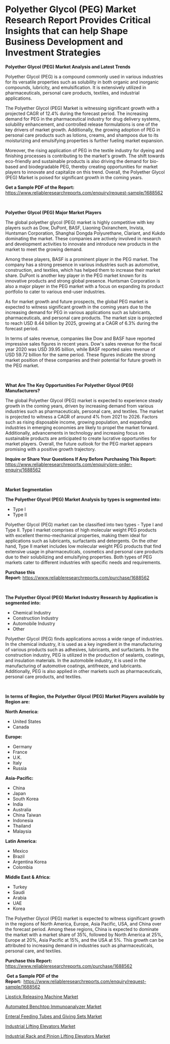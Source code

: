<p><h1>Polyether Glycol (PEG) Market Research Report Provides Critical Insights that can help Shape Business Development and Investment Strategies</h1></p><p><strong>Polyether Glycol (PEG) Market Analysis and Latest Trends</strong></p>
<p><p>Polyether Glycol (PEG) is a compound commonly used in various industries for its versatile properties such as solubility in both organic and inorganic compounds, lubricity, and emulsification. It is extensively utilized in pharmaceuticals, personal care products, textiles, and industrial applications.</p><p>The Polyether Glycol (PEG) Market is witnessing significant growth with a projected CAGR of 12.4% during the forecast period. The increasing demand for PEG in the pharmaceutical industry for drug delivery systems, solubility enhancement, and controlled release formulations is one of the key drivers of market growth. Additionally, the growing adoption of PEG in personal care products such as lotions, creams, and shampoos due to its moisturizing and emulsifying properties is further fueling market expansion.</p><p>Moreover, the rising application of PEG in the textile industry for dyeing and finishing processes is contributing to the market's growth. The shift towards eco-friendly and sustainable products is also driving the demand for bio-based and biodegradable PEG, thereby creating opportunities for market players to innovate and capitalize on this trend. Overall, the Polyether Glycol (PEG) Market is poised for significant growth in the coming years.</p></p>
<p><strong>Get a Sample PDF of the Report:&nbsp;</strong> <a href="https://www.reliableresearchreports.com/enquiry/request-sample/1688562">https://www.reliableresearchreports.com/enquiry/request-sample/1688562</a></p>
<p>&nbsp;</p>
<p><strong>Polyether Glycol (PEG) Major Market Players</strong></p>
<p><p>The global polyether glycol (PEG) market is highly competitive with key players such as Dow, DuPont, BASF, Liaoning Oxiranchem, Invista, Huntsman Corporation, Shanghai Dongda Polyurethane, Clariant, and Kukdo dominating the market. These companies are actively involved in research and development activities to innovate and introduce new products in the market to meet the growing demand.</p><p>Among these players, BASF is a prominent player in the PEG market. The company has a strong presence in various industries such as automotive, construction, and textiles, which has helped them to increase their market share. DuPont is another key player in the PEG market known for its innovative products and strong global presence. Huntsman Corporation is also a major player in the PEG market with a focus on expanding its product portfolio to cater to various end-user industries.</p><p>As for market growth and future prospects, the global PEG market is expected to witness significant growth in the coming years due to the increasing demand for PEG in various applications such as lubricants, pharmaceuticals, and personal care products. The market size is projected to reach USD 8.44 billion by 2025, growing at a CAGR of 6.3% during the forecast period.</p><p>In terms of sales revenue, companies like Dow and BASF have reported impressive sales figures in recent years. Dow's sales revenue for the fiscal year 2020 was USD 39.95 billion, while BASF reported sales revenue of USD 59.72 billion for the same period. These figures indicate the strong market position of these companies and their potential for future growth in the PEG market.</p></p>
<p>&nbsp;</p>
<p><strong>What Are The Key Opportunities For Polyether Glycol (PEG) Manufacturers?</strong></p>
<p><p>The global Polyether Glycol (PEG) market is expected to experience steady growth in the coming years, driven by increasing demand from various industries such as pharmaceuticals, personal care, and textiles. The market is projected to witness a CAGR of around 4% from 2021 to 2026. Factors such as rising disposable income, growing population, and expanding industries in emerging economies are likely to propel the market forward. Additionally, advancements in technology and increasing focus on sustainable products are anticipated to create lucrative opportunities for market players. Overall, the future outlook for the PEG market appears promising with a positive growth trajectory.</p></p>
<p><strong>Inquire or Share Your Questions If Any Before Purchasing This Report:</strong> <a href="https://www.reliableresearchreports.com/enquiry/pre-order-enquiry/1688562">https://www.reliableresearchreports.com/enquiry/pre-order-enquiry/1688562</a></p>
<p>&nbsp;</p>
<p><strong>Market Segmentation</strong></p>
<p><strong>The Polyether Glycol (PEG) Market Analysis by types is segmented into:</strong></p>
<p><ul><li>Type I</li><li>Type II</li></ul></p>
<p><p>Polyether Glycol (PEG) market can be classified into two types - Type I and Type II. Type I market comprises of high molecular weight PEG products with excellent thermo-mechanical properties, making them ideal for applications such as lubricants, surfactants and detergents. On the other hand, Type II market includes low molecular weight PEG products that find extensive usage in pharmaceuticals, cosmetics and personal care products due to their solubilizing and emulsifying properties. Both types of PEG markets cater to different industries with specific needs and requirements.</p></p>
<p><strong>Purchase this Report:&nbsp;</strong><a href="https://www.reliableresearchreports.com/purchase/1688562">https://www.reliableresearchreports.com/purchase/1688562</a></p>
<p>&nbsp;</p>
<p><strong>The Polyether Glycol (PEG) Market Industry Research by Application is segmented into:</strong></p>
<p><ul><li>Chemical Industry</li><li>Construction Industry</li><li>Automobile Industry</li><li>Other</li></ul></p>
<p><p>Polyether Glycol (PEG) finds applications across a wide range of industries. In the chemical industry, it is used as a key ingredient in the manufacturing of various products such as adhesives, lubricants, and surfactants. In the construction industry, PEG is utilized in the production of sealants, coatings, and insulation materials. In the automobile industry, it is used in the manufacturing of automotive coatings, antifreeze, and lubricants. Additionally, PEG is also applied in other markets such as pharmaceuticals, personal care products, and textiles.</p></p>
<p>&nbsp;</p>
<p><strong>In terms of Region, the Polyether Glycol (PEG) Market Players available by Region are:</strong></p>
<p>
    <p> <strong> North America: </strong>
        <ul>
            <li>United States</li>
            <li>Canada</li>
        </ul>
        </p> 
    <p> <strong> Europe: </strong>
        <ul>
            <li>Germany</li>
            <li>France</li>
            <li>U.K.</li>
            <li>Italy</li>
            <li>Russia</li>
        </ul>
        </p> 
    <p> <strong> Asia-Pacific: </strong>
        <ul>
            <li>China</li>
            <li>Japan</li>
            <li>South Korea</li>
            <li>India</li>
            <li>Australia</li>
            <li>China Taiwan</li>
            <li>Indonesia</li>
            <li>Thailand</li>
            <li>Malaysia</li>
        </ul>
        </p> 
    <p> <strong> Latin America: </strong>
        <ul>
            <li>Mexico</li>
            <li>Brazil</li>
            <li>Argentina Korea</li>
            <li>Colombia</li>
        </ul>
        </p> 
    <p> <strong> Middle East & Africa: </strong>
        <ul>
            <li>Turkey</li>
            <li>Saudi</li>
            <li>Arabia</li>
            <li>UAE</li>
            <li>Korea</li>
        </ul>
    </p>
    </p>
<p><p>The Polyether Glycol (PEG) market is expected to witness significant growth in the regions of North America, Europe, Asia Pacific, USA, and China over the forecast period. Among these regions, China is expected to dominate the market with a market share of 35%, followed by North America at 25%, Europe at 20%, Asia Pacific at 15%, and the USA at 5%. This growth can be attributed to increasing demand in industries such as pharmaceuticals, personal care, and textiles.</p></p>
<p><strong>Purchase this Report: </strong><a href="https://www.reliableresearchreports.com/purchase/1688562">https://www.reliableresearchreports.com/purchase/1688562</a></p>
<p>&nbsp;<strong>Get a Sample PDF of the Report:&nbsp;&nbsp;</strong><a href="https://www.reliableresearchreports.com/enquiry/request-sample/1688562">https://www.reliableresearchreports.com/enquiry/request-sample/1688562</a></p>
<p><strong></strong></p>
<p><p><a href="https://github.com/RoccoManning/Market-Research-Report-List-3/blob/main/lipstick-releasing-machine-market.md">Lipstick Releasing Machine Market</a></p><p><a href="https://github.com/gulaimolin/Market-Research-Report-List-3/blob/main/automated-benchtop-immunoanalyzer-market.md">Automated Benchtop Immunoanalyzer Market</a></p><p><a href="https://github.com/mauripalmi/Market-Research-Report-List-2/blob/main/enteral-feeding-tubes-and-giving-sets-market.md">Enteral Feeding Tubes and Giving Sets Market</a></p><p><a href="https://github.com/nicoletavirag/Market-Research-Report-List-2/blob/main/industrial-lifting-elevators-market.md">Industrial Lifting Elevators Market</a></p><p><a href="https://github.com/redneck06/Market-Research-Report-List-2/blob/main/industrial-rack-and-pinion-lifting-elevators-market.md">Industrial Rack and Pinion Lifting Elevators Market</a></p></p>